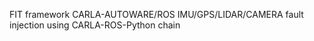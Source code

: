 FIT framework
CARLA-AUTOWARE/ROS
IMU/GPS/LIDAR/CAMERA fault injection using CARLA-ROS-Python chain 
